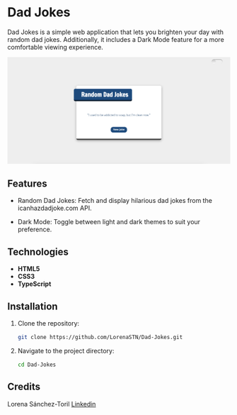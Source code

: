 # Dad Jokes

Dad Jokes is a simple web application that lets you brighten your day with random dad jokes. Additionally, it includes a Dark Mode feature for a more comfortable viewing experience.

![Dad Jokes Application](src/images/capture.png "Preview of Dad Jokes application")

## Features

- Random Dad Jokes: Fetch and display hilarious dad jokes from the icanhazdadjoke.com API.

- Dark Mode: Toggle between light and dark themes to suit your preference.

## Technologies 

- **HTML5**
- **CSS3**
- **TypeScript**

## Installation

1. Clone the repository:  
   ```bash
   git clone https://github.com/LorenaSTN/Dad-Jokes.git

2. Navigate to the project directory:
    ```bash
    cd Dad-Jokes

## Credits 

Lorena Sánchez-Toril
[Linkedin](https://www.linkedin.com/in/lorena-sancheztoril/)




